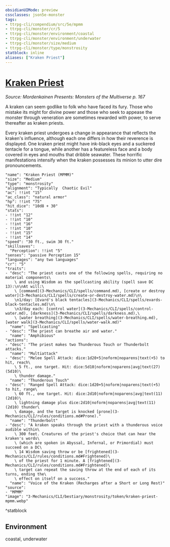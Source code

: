 ```yaml
---
obsidianUIMode: preview
cssclasses: json5e-monster
tags:
- ttrpg-cli/compendium/src/5e/mpmm
- ttrpg-cli/monster/cr/5
- ttrpg-cli/monster/environment/coastal
- ttrpg-cli/monster/environment/underwater
- ttrpg-cli/monster/size/medium
- ttrpg-cli/monster/type/monstrosity
statblock: inline
aliases: ["Kraken Priest"]
---
```

# [Kraken Priest](3-Mechanics\CLI\bestiary\monstrosity/kraken-priest-mpmm.md)
*Source: Mordenkainen Presents: Monsters of the Multiverse p. 167*  

A kraken can seem godlike to folk who have faced its fury. Those who mistake its might for divine power and those who seek to appease the monster through veneration are sometimes rewarded with power, to serve thereafter as kraken priests.

Every kraken priest undergoes a change in appearance that reflects the kraken's influence, although each one differs in how their reverence is displayed. One kraken priest might have ink-black eyes and a suckered tentacle for a tongue, while another has a featureless face and a body covered in eyes and mouths that dribble seawater. These horrific manifestations intensify when the kraken possesses its minion to utter dire pronouncements.

```statblock
"name": "Kraken Priest (MPMM)"
"size": "Medium"
"type": "monstrosity"
"alignment": "Typically  Chaotic Evil"
"ac": !!int "15"
"ac_class": "natural armor"
"hp": !!int "75"
"hit_dice": "10d8 + 30"
"stats":
- !!int "12"
- !!int "10"
- !!int "16"
- !!int "10"
- !!int "15"
- !!int "14"
"speed": "30 ft., swim 30 ft."
"skillsaves":
  "Perception": !!int "5"
"senses": "passive Perception 15"
"languages": "any two languages"
"cr": "5"
"traits":
- "desc": "The priest casts one of the following spells, requiring no material components\
    \ and using Wisdom as the spellcasting ability (spell save DC 13):\n\nAt will:\
    \ [command](3-Mechanics/CLI/spells/command.md), [create or destroy water](3-Mechanics/CLI/spells/create-or-destroy-water.md)\n\
    \n1/day: [Evard's black tentacles](3-Mechanics/CLI/spells/evards-black-tentacles.md)\n\
    \n3/day each: [control water](3-Mechanics/CLI/spells/control-water.md), [darkness](3-Mechanics/CLI/spells/darkness.md),\
    \ [water breathing](3-Mechanics/CLI/spells/water-breathing.md), [water walk](3-Mechanics/CLI/spells/water-walk.md)"
  "name": "Spellcasting"
- "desc": "The priest can breathe air and water."
  "name": "Amphibious"
"actions":
- "desc": "The priest makes two Thunderous Touch or Thunderbolt attacks."
  "name": "Multiattack"
- "desc": "Melee Spell Attack: dice:1d20+5|noform|noparens|text(+5) to hit, reach\
    \ 5 ft., one target. Hit: dice:5d10|noform|noparens|avg|text(27) (5d10)\
    \ thunder damage."
  "name": "Thunderous Touch"
- "desc": "Ranged Spell Attack: dice:1d20+5|noform|noparens|text(+5) to hit, range\
    \ 60 ft., one target. Hit: dice:2d10|noform|noparens|avg|text(11) (2d10)\
    \ lightning damage plus dice:2d10|noform|noparens|avg|text(11) (2d10) thunder\
    \ damage, and the target is knocked [prone](3-Mechanics/CLI/rules/conditions.md#Prone)."
  "name": "Thunderbolt"
- "desc": "A kraken speaks through the priest with a thunderous voice audible within\
    \ 300 feet. Creatures of the priest's choice that can hear the kraken's words\
    \ (which are spoken in Abyssal, Infernal, or Primordial) must succeed on a DC\
    \ 14 Wisdom saving throw or be [frightened](3-Mechanics/CLI/rules/conditions.md#Frightened)\
    \ of the priest for 1 minute. A [frightened](3-Mechanics/CLI/rules/conditions.md#Frightened)\
    \ target can repeat the saving throw at the end of each of its turns, ending the\
    \ effect on itself on a success."
  "name": "Voice of the Kraken (Recharges after a Short or Long Rest)"
"source":
- "MPMM"
"image": "3-Mechanics/CLI/bestiary/monstrosity/token/kraken-priest-mpmm.webp"
```
^statblock

## Environment

coastal, underwater